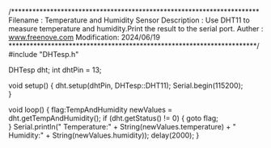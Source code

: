/**********************************************************************
  Filename    : Temperature and Humidity Sensor
  Description : Use DHT11 to measure temperature and humidity.Print the result to the serial port.
  Auther      : www.freenove.com
  Modification: 2024/06/19
**********************************************************************/
#include "DHTesp.h"

DHTesp dht;
int dhtPin = 13;

void setup() {
  dht.setup(dhtPin, DHTesp::DHT11);
  Serial.begin(115200);          
}

void loop() {
  flag:TempAndHumidity newValues = dht.getTempAndHumidity();
  if (dht.getStatus() != 0) {
    goto flag;               
  }
  Serial.println(" Temperature:" + String(newValues.temperature) + 
  " Humidity:" + String(newValues.humidity));
  delay(2000);
}
